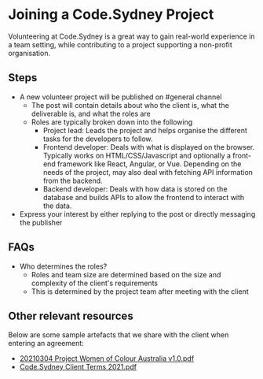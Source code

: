 # Joining a Code.Sydney Project

Volunteering at Code.Sydney is a great way to gain real-world experience in a team setting, while contributing to a project supporting a non-profit organisation. 

## Steps
- A new volunteer project will be published on #general channel
  - The post will contain details about who the client is, what the deliverable is, and what the roles are
  - Roles are typically broken down into the following
    - Project lead: Leads the project and helps organise the different tasks for the developers to follow. 
    - Frontend developer: Deals with what is displayed on the browser. Typically works on HTML/CSS/Javascript and optionally a front-end framework like React, Angular, or Vue. Depending on the needs of the project, may also deal with fetching API information from the backend. 
    - Backend developer: Deals with how data is stored on the database and builds APIs to allow the frontend to interact with the data. 
- Express your interest by either replying to the post or directly messaging the publisher

## FAQs
- Who determines the roles?
  - Roles and team size are determined based on the size and complexity of the client's requirements
  - This is determined by the project team after meeting with the client

## Other relevant resources
Below are some sample artefacts that we share with the client when entering an agreement:
- [20210304 Project Women of Colour Australia v1.0.pdf](https://github.com/codesydney/code-sydney-playbook/files/7937001/20210304.Project.Women.of.Colour.Australia.v1.0.pdf)
- [Code.Sydney Client Terms 2021.pdf](https://github.com/codesydney/code-sydney-playbook/files/7937000/Code.Sydney.Client.Terms.2021.pdf)
